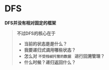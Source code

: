 # DFS
**DFS并没有相对固定的框架**
> **不过DFS的核心在于**
> - **当前的状态是是什么？**
> - **我要递归式调用哪些状态？**
> - **怎么对** **`不受栈帧托管的数据 `** **进行回溯管理？**
> - **什么时候？递归返回什么？**